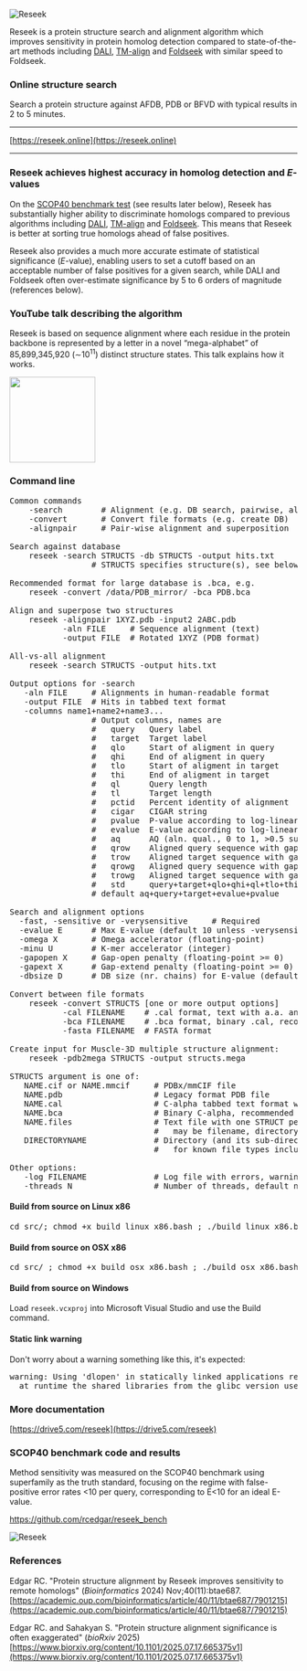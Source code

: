 ![Reseek](http://drive5.com/images/reseek_logo2.jpg)

Reseek is a protein structure search and alignment algorithm which improves sensitivity in protein homolog detection
compared to state-of-the-art methods including [DALI](https://onlinelibrary.wiley.com/doi/full/10.1002/pro.3749), [TM-align](https://academic.oup.com/nar/article-abstract/33/7/2302/2401364) and [Foldseek](https://www.biorxiv.org/content/10.1101/2022.02.07.479398.abstract) with similar speed to Foldseek.

### Online structure search

Search a protein structure against AFDB, PDB or BFVD with typical results in 2 to 5 minutes.

<hr>

[https://reseek.online](https://reseek.online)

<hr>

### Reseek achieves highest accuracy in homolog detection and _E_-values

On the [SCOP40 benchmark test](https://www.pnas.org/doi/abs/10.1073/pnas.95.11.6073) (see results later below), Reseek has substantially higher ability to discriminate homologs compared to previous algorithms including [DALI](https://onlinelibrary.wiley.com/doi/full/10.1002/pro.3749), [TM-align](https://academic.oup.com/nar/article-abstract/33/7/2302/2401364) and [Foldseek](https://www.biorxiv.org/content/10.1101/2022.02.07.479398.abstract). This means that Reseek is better at sorting true homologs ahead of false positives. 

Reseek also provides a much more accurate estimate of statistical significance (_E_-value), enabling users to set a cutoff based on an acceptable number of false positives for a given search, while DALI and Foldseek often over-estimate significance by 5 to 6 orders of magnitude (references below).

### YouTube talk describing the algorithm

Reseek is based on sequence alignment where each residue in the protein backbone is represented by a letter in a novel “mega-alphabet” of 85,899,345,920 (∼10<sup>11</sup>) distinct structure states. This talk explains how it works.

[<img src="https://drive5.com/reseek/youtube_snip.gif" width="150">](https://www.youtube.com/watch?v=BzIgqdm9xDs)

### Command line
<pre>
Common commands
    -search        # Alignment (e.g. DB search, pairwise, all-vs-all)
    -convert       # Convert file formats (e.g. create DB)
    -alignpair     # Pair-wise alignment and superposition

Search against database
    reseek -search STRUCTS -db STRUCTS -output hits.txt
                 # STRUCTS specifies structure(s), see below

Recommended format for large database is .bca, e.g.
    reseek -convert /data/PDB_mirror/ -bca PDB.bca

Align and superpose two structures
    reseek -alignpair 1XYZ.pdb -input2 2ABC.pdb
           -aln FILE     # Sequence alignment (text)
           -output FILE  # Rotated 1XYZ (PDB format)

All-vs-all alignment
    reseek -search STRUCTS -output hits.txt

Output options for -search
   -aln FILE     # Alignments in human-readable format
   -output FILE  # Hits in tabbed text format
   -columns name1+name2+name3...
                 # Output columns, names are
                 #   query   Query label
                 #   target  Target label
                 #   qlo     Start of aligment in query
                 #   qhi     End of aligment in query
                 #   tlo     Start of aligment in target
                 #   thi     End of aligment in target
                 #   ql      Query length
                 #   tl      Target length
                 #   pctid   Percent identity of alignment
                 #   cigar   CIGAR string
                 #   pvalue  P-value according to log-linear null model
                 #   evalue  E-value according to log-linear null model
                 #   aq      AQ (aln. qual., 0 to 1, >0.5 suggests homology)
                 #   qrow    Aligned query sequence with gaps (local)
                 #   trow    Aligned target sequence with gaps (local)
                 #   qrowg   Aligned query sequence with gaps (global)
                 #   trowg   Aligned target sequence with gaps (global)
                 #   std     query+target+qlo+qhi+ql+tlo+thi+tl+pctid+evalue
                 # default aq+query+target+evalue+pvalue

Search and alignment options
  -fast, -sensitive or -verysensitive     # Required
  -evalue E      # Max E-value (default 10 unless -verysensitive)
  -omega X       # Omega accelerator (floating-point)
  -minu U        # K-mer accelerator (integer)
  -gapopen X     # Gap-open penalty (floating-point >= 0)
  -gapext X      # Gap-extend penalty (floating-point >= 0)
  -dbsize D      # DB size (nr. chains) for E-value (default actual size)

Convert between file formats
    reseek -convert STRUCTS [one or more output options]
           -cal FILENAME    # .cal format, text with a.a. and C-alpha x,y,z
           -bca FILENAME    # .bca format, binary .cal, recommended for DBs
           -fasta FILENAME  # FASTA format

Create input for Muscle-3D multiple structure alignment:
    reseek -pdb2mega STRUCTS -output structs.mega

STRUCTS argument is one of:
   NAME.cif or NAME.mmcif     # PDBx/mmCIF file
   NAME.pdb                   # Legacy format PDB file
   NAME.cal                   # C-alpha tabbed text format with chain(s)
   NAME.bca                   # Binary C-alpha, recommended for larger DBs
   NAME.files                 # Text file with one STRUCT per line,
                              #   may be filename, directory or .files
   DIRECTORYNAME              # Directory (and its sub-directories) is searched
                              #   for known file types including .pdb, .files etc.

Other options:
   -log FILENAME              # Log file with errors, warnings, time and memory.
   -threads N                 # Number of threads, default number of CPU cores.
</pre>

#### Build from source on Linux x86
<pre>
cd src/; chmod +x build_linux_x86.bash ; ./build_linux_x86.bash
</pre>

#### Build from source on OSX x86
<pre>
cd src/ ; chmod +x build_osx_x86.bash ; ./build_osx_x86.bash
</pre>

#### Build from source on Windows
Load `reseek.vcxproj` into Microsoft Visual Studio and use the Build command.

#### Static link warning
Don't worry about a warning something like this, it's expected:
<pre>
warning: Using 'dlopen' in statically linked applications requires
  at runtime the shared libraries from the glibc version used for linking
</pre>
### More documentation

[https://drive5.com/reseek](https://drive5.com/reseek)

### SCOP40 benchmark code and results
Method sensitivity was measured on the SCOP40 benchmark using superfamily as
the truth standard, focusing on the regime with false-positive error
rates <10 per query, corresponding to E<10 for an ideal E-value.

https://github.com/rcedgar/reseek_bench

![Reseek](https://drive5.com/images/reseek_readme.jpg)

### References

Edgar RC. "Protein structure alignment by Reseek improves sensitivity to remote homologs" (_Bioinformatics_ 2024) Nov;40(11):btae687. 
[https://academic.oup.com/bioinformatics/article/40/11/btae687/7901215](https://academic.oup.com/bioinformatics/article/40/11/btae687/7901215)

Edgar RC. and Sahakyan S. "Protein structure alignment significance is often exaggerated" (_bioRxiv_ 2025) [https://www.biorxiv.org/content/10.1101/2025.07.17.665375v1](https://www.biorxiv.org/content/10.1101/2025.07.17.665375v1)